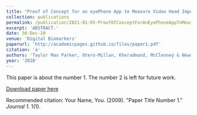 ```yaml
---
title: "Proof of Concept for an eyePhone App to Measure Video Head Impulses"
collection: publications
permalink: /publication/2021-01-05-ProofOfConceptForAnEyePhoneAppToMeasureVideoHeadImpulses
excerpt: 'ABSTRACT.'
date: 30-Dec-20
venue: 'Digital Biomarkers'
paperurl: 'http://academicpages.github.io/files/paper1.pdf'
citation: 'a'
authors: 'Taylor Max Parker, Otero-Millan, Kheradmand, McClenney & Newman-Toker'
year: '2020'
---
```

This paper is about the number 1. The number 2 is left for future work.

[Download paper here](http://academicpages.github.io/files/paper1.pdf)

Recommended citation: Your Name, You. (2009). "Paper Title Number 1." <i>Journal 1</i>. 1(1).
